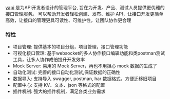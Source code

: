 [yapi](http://yapi.smart-xwork.cn/) 是为API开发者设计的管理平台, 旨在为开发、产品、测试人员提供更优雅的接口管理服务。
可以帮助开发者轻松创建、发布、维护 API，让接口开发更简单高效，让接口的管理更具可读性、可维护性，让团队协作更合理

### 特性

- 项目管理: 提供基本的项目分组，项目管理，接口管理功能
- 可视化接口管理: 基于websocket的多人协作接口编辑功能和类postman测试工具，让多人协作成倍提升开发效率
- Mock Server: 易用的 Mock Server，再也不用担心 mock 数据的生成了
- 自动化测试: 完善的接口自动化测试,保证数据的正确性
- 数据导入: 支持导入 swagger, postman, har 数据格式，方便迁移旧项目
- 配置中心: 支持 KV、文本、json 等格式的配置
- 插件机制: 强大的插件机制，满足各类业务需求
